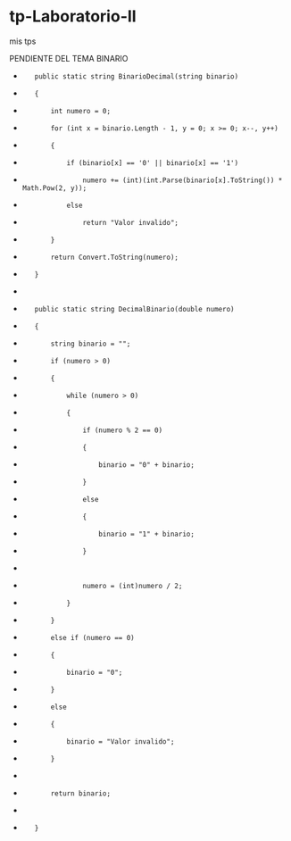 # tp-Laboratorio-II
mis tps


PENDIENTE DEL TEMA BINARIO




+        public static string BinarioDecimal(string binario)
+        {
+            int numero = 0;
+            for (int x = binario.Length - 1, y = 0; x >= 0; x--, y++)
+            {
+                if (binario[x] == '0' || binario[x] == '1')
+                    numero += (int)(int.Parse(binario[x].ToString()) * Math.Pow(2, y));
+                else
+                    return "Valor invalido";
+            }
+            return Convert.ToString(numero);
+        }
+
+        public static string DecimalBinario(double numero)
+        {
+            string binario = "";
+            if (numero > 0)
+            {
+                while (numero > 0)
+                {
+                    if (numero % 2 == 0)
+                    {
+                        binario = "0" + binario;
+                    }
+                    else
+                    {
+                        binario = "1" + binario;
+                    }
+
+                    numero = (int)numero / 2;
+                }
+            }
+            else if (numero == 0)
+            {
+                binario = "0";
+            }
+            else
+            {
+                binario = "Valor invalido";
+            }
+
+            return binario;
+
+        }
